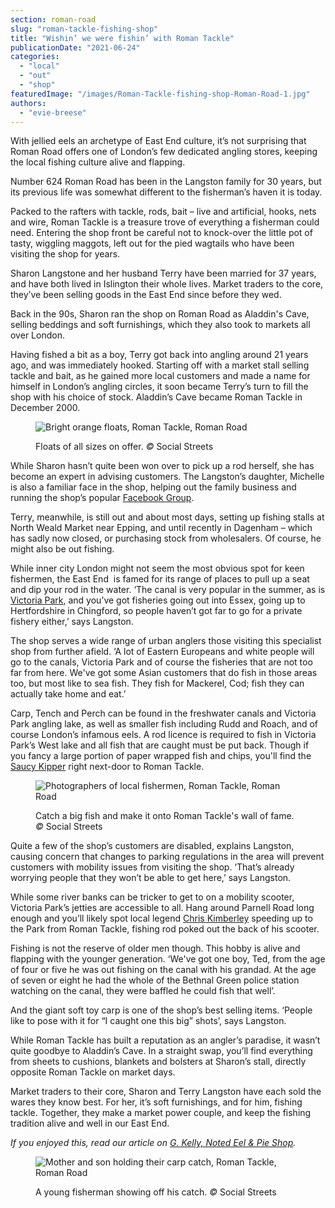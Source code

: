 ```yaml
---
section: roman-road
slug: "roman-tackle-fishing-shop"
title: "Wishin’ we were fishin’ with Roman Tackle"
publicationDate: "2021-06-24"
categories: 
  - "local"
  - "out"
  - "shop"
featuredImage: "/images/Roman-Tackle-fishing-shop-Roman-Road-1.jpg"
authors: 
  - "evie-breese"
---
```


With jellied eels an archetype of East End culture, it’s not surprising that Roman Road offers one of London’s few dedicated angling stores, keeping the local fishing culture alive and flapping.

Number 624 Roman Road has been in the Langston family for 30 years, but its previous life was somewhat different to the fisherman’s haven it is today. 

Packed to the rafters with tackle, rods, bait – live and artificial, hooks, nets and wire, Roman Tackle is a treasure trove of everything a fisherman could need. Entering the shop front be careful not to knock-over the little pot of tasty, wiggling maggots, left out for the pied wagtails who have been visiting the shop for years.

Sharon Langstone and her husband Terry have been married for 37 years, and have both lived in Islington their whole lives. Market traders to the core, they’ve been selling goods in the East End since before they wed.

Back in the 90s, Sharon ran the shop on Roman Road as Aladdin's Cave, selling beddings and soft furnishings, which they also took to markets all over London. 

Having fished a bit as a boy, Terry got back into angling around 21 years ago, and was immediately hooked. Starting off with a market stall selling tackle and bait, as he gained more local customers and made a name for himself in London’s angling circles, it soon became Terry’s turn to fill the shop with his choice of stock. Aladdin’s Cave became Roman Tackle in December 2000.

<figure>

![Bright orange floats, Roman Tackle, Roman Road](/images/Roman-Tackle-fishing-shop-Roman-Road-3-1024x683.jpg)

<figcaption>

Floats of all sizes on offer. _©_ Social Streets

</figcaption>

</figure>

While Sharon hasn’t quite been won over to pick up a rod herself, she has become an expert in advising customers. The Langston’s daughter, Michelle is also a familiar face in the shop, helping out the family business and running the shop’s popular [Facebook Group](https://www.facebook.com/groups/315606922426981). 

Terry, meanwhile, is still out and about most days, setting up fishing stalls at North Weald Market near Epping, and until recently in Dagenham – which has sadly now closed, or purchasing stock from wholesalers. Of course, he might also be out fishing. 

While inner city London might not seem the most obvious spot for keen fishermen, the East End  is famed for its range of places to pull up a seat and dip your rod in the water. ‘The canal is very popular in the summer, as is [Victoria Park](https://romanroadlondon.com/victoria-park-east-london-bow/), and you’ve got fisheries going out into Essex, going up to Hertfordshire in Chingford, so people haven’t got far to go for a private fishery either,’ says Langston.

The shop serves a wide range of urban anglers those visiting this specialist shop from further afield. ‘A lot of Eastern Europeans and white people will go to the canals, Victoria Park and of course the fisheries that are not too far from here. We've got some Asian customers that do fish in those areas too, but most like to sea fish. They fish for Mackerel, Cod; fish they can actually take home and eat.’  

Carp, Tench and Perch can be found in the freshwater canals and Victoria Park angling lake, as well as smaller fish including Rudd and Roach, and of course London’s infamous eels. A rod licence is required to fish in Victoria Park’s West lake and all fish that are caught must be put back. Though if you fancy a large portion of paper wrapped fish and chips, you'll find the [Saucy Kipper](https://romanroadlondon.com/savvas-argyrou-saucy-kipper-fish-bar/) right next-door to Roman Tackle.

<figure>

![Photographers of local fishermen, Roman Tackle, Roman Road](/images/Roman-Tackle-fishing-shop-Roman-Road-5-1024x683.jpg)

<figcaption>

Catch a big fish and make it onto Roman Tackle's wall of fame. _©_ Social Streets

</figcaption>

</figure>

Quite a few of the shop’s customers are disabled, explains Langston, causing concern that changes to parking regulations in the area will prevent customers with mobility issues from visiting the shop. ‘That’s already worrying people that they won’t be able to get here,’ says Langston. 

While some river banks can be tricker to get to on a mobility scooter, Victoria Park’s jetties are accessible to all. Hang around Parnell Road long enough and you’ll likely spot local legend [Chris Kimberley](https://romanroadlondon.com/portrait-cheeky-cockney-life-after-being-postman/) speeding up to the Park from Roman Tackle, fishing rod poked out the back of his scooter. 

Fishing is not the reserve of older men though. This hobby is alive and flapping with the younger generation. ‘We've got one boy, Ted, from the age of four or five he was out fishing on the canal with his grandad. At the age of seven or eight he had the whole of the Bethnal Green police station watching on the canal, they were baffled he could fish that well’.

And the giant soft toy carp is one of the shop’s best selling items. ‘People like to pose with it for “I caught one this big” shots’, says Langston.

While Roman Tackle has built a reputation as an angler’s paradise, it wasn’t quite goodbye to Aladdin’s Cave. In a straight swap, you’ll find everything from sheets to cushions, blankets and bolsters at Sharon’s stall, directly opposite Roman Tackle on market days. 

Market traders to their core, Sharon and Terry Langston have each sold the wares they know best. For her, it’s soft furnishings, and for him, fishing tackle. Together, they make a market power couple, and keep the fishing tradition alive and well in our East End.

_If you enjoyed this, read our article on [G. Kelly, Noted Eel & Pie Shop](https://romanroadlondon.com/g-kelly-pie-mash-shop-working-class-food/)._

<figure>

![Mother and son holding their carp catch, Roman Tackle, Roman Road](/images/Roman-Tackle-fishing-shop-Roman-Road-4.jpg)

<figcaption>

A young fisherman showing off his catch. _©_ Social Streets

</figcaption>

</figure>
